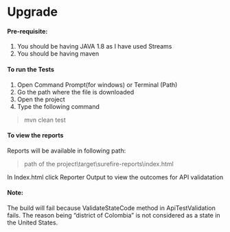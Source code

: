 # Upgrade

#### Pre-requisite:
1.	You should be having JAVA 1.8 as I have used Streams
2.	You should be having maven

#### To run the Tests
1. Open Command Prompt(for windows) or Terminal (Path) 
2. Go the path where the file is downloaded
3. Open the project
4. Type the following command
>mvn clean test


#### To view the reports
Reports will be available in following path:
>path of the project\target\surefire-reports\index.html

In Index.html click Reporter Output to view the outcomes for API validatation


#### Note:
The build will fail because ValidateStateCode method in ApiTestValidation fails. 
The reason being “district of Colombia” is not considered as a state in the United States. 
